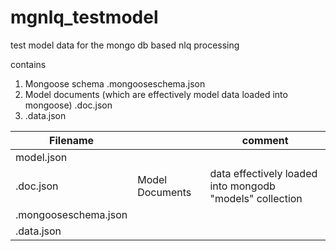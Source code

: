 # mgnlq_testmodel

test model data
for the mongo db based nlq processing

contains
  1. Mongoose schema  <modelname>.mongooseschema.json
  2. Model documents (which are effectively model data loaded into mongoose)  <modelname>.doc.json
  3. <modelname>.data.json


Filename              |   | comment
----------------------|---|------------
model.json            |   |
<modelname>.doc.json  | Model Documents | data effectively loaded into mongodb  "models" collection
<modelname>.mongooseschema.json |
<modelname>.data.json |   |
